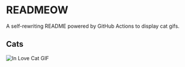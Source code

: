 # READMEOW

A self-rewriting README powered by GitHub Actions to display cat gifs.

## Cats

![In Love Cat GIF](https://media2.giphy.com/media/MDJ9IbxxvDUQM/200.gif?cid=9acd02da35lm4vogq95o2zg30uxei7ash41ioudw34mxlpz3&ep=v1_gifs_search&rid=200.gif&ct=g)
